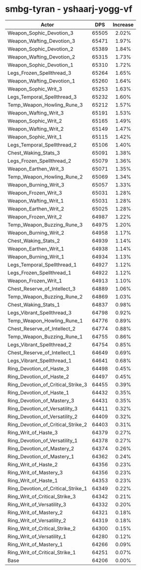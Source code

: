 # smbg-tyran - yshaarj-yogg-vf
| Actor | DPS | Increase |
|---|:---:|:---:|
|Weapon_Sophic_Devotion_3|65505|2.02%|
|Weapon_Wafting_Devotion_3|65471|1.97%|
|Weapon_Sophic_Devotion_2|65389|1.84%|
|Weapon_Wafting_Devotion_2|65315|1.73%|
|Weapon_Sophic_Devotion_1|65310|1.72%|
|Legs_Frozen_Spellthread_3|65264|1.65%|
|Weapon_Wafting_Devotion_1|65260|1.64%|
|Weapon_Sophic_Writ_3|65253|1.63%|
|Legs_Temporal_Spellthread_3|65232|1.60%|
|Temp_Weapon_Howling_Rune_3|65212|1.57%|
|Weapon_Wafting_Writ_3|65191|1.53%|
|Weapon_Sophic_Writ_2|65165|1.49%|
|Weapon_Wafting_Writ_2|65149|1.47%|
|Weapon_Sophic_Writ_1|65115|1.42%|
|Legs_Temporal_Spellthread_2|65106|1.40%|
|Chest_Waking_Stats_3|65091|1.38%|
|Legs_Frozen_Spellthread_2|65079|1.36%|
|Weapon_Earthen_Writ_3|65071|1.35%|
|Temp_Weapon_Howling_Rune_2|65069|1.34%|
|Weapon_Burning_Writ_3|65057|1.33%|
|Weapon_Frozen_Writ_3|65031|1.28%|
|Weapon_Wafting_Writ_1|65031|1.28%|
|Weapon_Earthen_Writ_2|65025|1.28%|
|Weapon_Frozen_Writ_2|64987|1.22%|
|Temp_Weapon_Buzzing_Rune_3|64975|1.20%|
|Weapon_Burning_Writ_2|64958|1.17%|
|Chest_Waking_Stats_2|64939|1.14%|
|Weapon_Earthen_Writ_1|64938|1.14%|
|Weapon_Burning_Writ_1|64934|1.13%|
|Legs_Temporal_Spellthread_1|64927|1.12%|
|Legs_Frozen_Spellthread_1|64922|1.12%|
|Weapon_Frozen_Writ_1|64913|1.10%|
|Chest_Reserve_of_Intellect_3|64889|1.06%|
|Temp_Weapon_Buzzing_Rune_2|64869|1.03%|
|Chest_Waking_Stats_1|64837|0.98%|
|Legs_Vibrant_Spellthread_3|64798|0.92%|
|Temp_Weapon_Howling_Rune_1|64776|0.89%|
|Chest_Reserve_of_Intellect_2|64774|0.88%|
|Temp_Weapon_Buzzing_Rune_1|64755|0.86%|
|Legs_Vibrant_Spellthread_2|64754|0.85%|
|Chest_Reserve_of_Intellect_1|64649|0.69%|
|Legs_Vibrant_Spellthread_1|64641|0.68%|
|Ring_Devotion_of_Haste_3|64498|0.45%|
|Ring_Devotion_of_Haste_2|64497|0.45%|
|Ring_Devotion_of_Critical_Strike_3|64455|0.39%|
|Ring_Devotion_of_Haste_1|64432|0.35%|
|Ring_Devotion_of_Mastery_3|64431|0.35%|
|Ring_Devotion_of_Versatility_3|64411|0.32%|
|Ring_Devotion_of_Versatility_2|64409|0.32%|
|Ring_Devotion_of_Critical_Strike_2|64403|0.31%|
|Ring_Writ_of_Haste_3|64379|0.27%|
|Ring_Devotion_of_Versatility_1|64378|0.27%|
|Ring_Devotion_of_Mastery_2|64374|0.26%|
|Ring_Devotion_of_Mastery_1|64362|0.24%|
|Ring_Writ_of_Haste_2|64356|0.23%|
|Ring_Writ_of_Mastery_3|64356|0.23%|
|Ring_Writ_of_Haste_1|64353|0.23%|
|Ring_Devotion_of_Critical_Strike_1|64349|0.22%|
|Ring_Writ_of_Critical_Strike_3|64342|0.21%|
|Ring_Writ_of_Versatility_3|64332|0.20%|
|Ring_Writ_of_Mastery_2|64321|0.18%|
|Ring_Writ_of_Versatility_2|64319|0.18%|
|Ring_Writ_of_Critical_Strike_2|64300|0.15%|
|Ring_Writ_of_Versatility_1|64280|0.12%|
|Ring_Writ_of_Mastery_1|64266|0.09%|
|Ring_Writ_of_Critical_Strike_1|64251|0.07%|
|Base|64206|0.00%|
